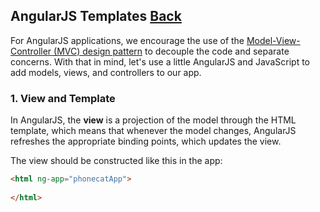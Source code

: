 ## AngularJS Templates [Back](./../angular1.md)

For AngularJS applications, we encourage the use of the [Model-View-Controller (MVC) design pattern](http://en.wikipedia.org/wiki/Model%E2%80%93View%E2%80%93Controller) to decouple the code and separate concerns. With that in mind, let's use a little AngularJS and JavaScript to add models, views, and controllers to our app.

### 1. View and Template

In AngularJS, the **view** is a projection of the model through the HTML template, which means that whenever the model changes, AngularJS refreshes the appropriate binding points, which updates the view.

The view should be constructed like this in the app:


```html
<html ng-app="phonecatApp">
    
</html>
```